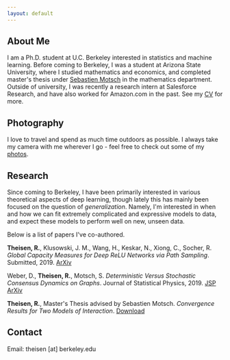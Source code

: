 ```yaml
---
layout: default
---
```


## About Me

I am a Ph.D. student at U.C. Berkeley interested in statistics and machine learning. Before coming to Berkeley, I was a student at Arizona State University, where I studied mathematics and economics, and completed master's thesis under [Sebastien Motsch](http://seb-motsch.com/) in the mathematics department. Outside of university, I was recently a research intern at Salesforce Research, and have also worked for Amazon.com in the past. See my [CV](./assets/files/Theisen_AcademicCV.pdf) for more.

## Photography

I love to travel and spend as much time outdoors as possible. I always take my camera with me wherever I go - feel free to check out some of my [photos](https://www.instagram.com/rythei).

## Research
Since coming to Berkeley, I have been primarily interested in various theoretical aspects of deep learning, though lately this has mainly been focused on the question of _generalization_. Namely, I'm interested in when and how we can fit extremely complicated and expressive models to data, and expect these models to perform well on new, unseen data. 

Below is a list of papers I've co-authored.

**Theisen, R.**, Klusowski, J. M., Wang, H., Keskar, N., Xiong, C., Socher, R. _Global Capacity Measures for Deep ReLU Networks via Path Sampling_. Submitted, 2019. [ArXiv](https://arxiv.org/abs/1910.10245)

Weber, D., **Theisen, R.**, Motsch, S. _Deterministic Versus Stochastic Consensus Dynamics on Graphs_. Journal of Statistical Physics, 2019. [JSP](https://link.springer.com/article/10.1007/s10955-019-02293-5) [ArXiv](https://arxiv.org/abs/1901.10756)

**Theisen, R.**, Master's Thesis advised by Sebastien Motsch. _Convergence Results for Two Models of Interaction_. [Download](./assets/files/masters_thesis.pdf)

## Contact

Email: theisen [at] berkeley.edu
